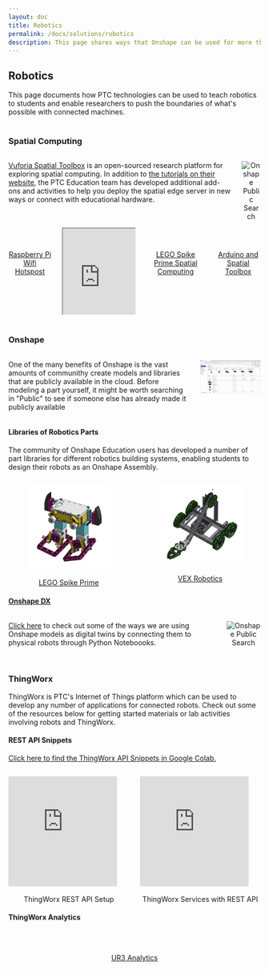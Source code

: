 ```yaml
---
layout: doc
title: Robotics
permalink: /docs/solutions/robotics
description: This page shares ways that Onshape can be used for more than traditional mechanical design. Most of this work uses the Onshape API Snippets Library in Google Colab or Jupyter Notebooks.
---
```

<style>                                     
    #frame { 
        width: 100%; 
        height: 100%; 
        resize: height; 
    } 
</style>

<h2>Robotics</h2>
<div class="container">
This page documents how PTC technologies can be used to teach robotics to students and enable researchers to push the boundaries of what's possible with connected machines. 
</div>
<br>
<div class="container">
    <h3>Spatial Computing</h3>
       <div class="columns is-vcentered is-centered is-multiline ">
            <div class="column is-one-half">
                <p><a href="https://spatialtoolbox.vuforia.com/">Vuforia Spatial Toolbox</a> is an open-sourced research platform for exploring spatial computing. In addition to <a href="https://spatialtoolbox.vuforia.com/docs/use">the tutorials on their website</a>, the PTC Education team has developed additional add-ons and activities to help you deploy the spatial edge server in new ways or connect with educational hardware.</p>
            </div>
            <div class="column is-one-half is-vcentered is-centered">
                <p style="text-align:center"><img src="/docs/solutions/RPiToolboxArduinoALD5.gif" width="60%" alt="Onshape Public Search"/></p>
            </div>
        </div>
        <div class="columns is-vcentered is-centered is-multiline ">
            <div class="column is-one-fourth is-vcentered is-centered">
                <a href="https://github.com/PTC-Education/RaspberryPi-SpatialToolbox-WifiHotspot"><p style="text-align:center">
                <img src="/docs/solutions/RPiToolboxArduinoALD5.gif" width="70%" alt=""/></p>
                <div class="subtitle" style="text-align:center">Raspberry Pi Wifi Hotspost</div>
                </a>
            </div>
            <div class="column is-one-fourth">
                <a href="https://github.com/PTC-Education/vuforia-spatial-extension-addon">
                <iframe id="frame" src="https://www.youtube.com/embed/FGho56WVhwA" title="YouTube video player" allow="accelerometer; autoplay; clipboard-write; encrypted-media; gyroscope; picture-in-picture" allowfullscreen></iframe>
                <div class="subtitle" style="text-align:center">Extension Addons</div>
                </a>
            </div>
            <div class="column is-one-fourth">
                <a href="https://github.com/PTC-Education/LEGO-Spatial-Computing-Project"><p><img src="/docs/solutions/LEGOtoolbox.gif" alt=""/></p>
                <div class="subtitle" style="text-align:center">LEGO Spike Prime Spatial Computing</div>
                </a>
            </div>
            <div class="column is-one-fourth">
                <a href="https://github.com/PTC-Education/DX-Resources/tree/master/Curriculum_Resources/DX-Exercises/Vuforia%20Spatial%20Toolbox%20-%20Arduino%20Hello%20World">
                <p><img src="/resources/ArduinoLightSwitch.gif" alt=""/></p>
                <div class="subtitle" style="text-align:center">Arduino and Spatial Toolbox</div>
                </a>
            </div>
        </div>
</div>
<br>

<div class="container">
    <h3>Onshape</h3>
       <div class="columns is-vcentered is-centered is-multiline ">
            <div class="column is-one-half">
                <p>One of the many benefits of Onshape is the vast amounts of communithy create models and libraries that are publicly available in the cloud. Before modeling a part yourself, it might be worth searching in "Public" to see if someone else has already made it publicly available</p>
            </div>
            <div class="column is-one-half is-vcentered is-centered">
                <p style="text-align:center"><img src="/docs/solutions/OnshapePublicSearch.gif" width="100%" alt="Onshape Public Search"/></p>
            </div>
        </div>
    <h4>Libraries of Robotics Parts</h4>
    <p>The community of Onshape Education users has developed a number of part libraries for different robotics building systems, enabling students to design their robots as an Onshape Assembly.</p>
        <div class="columns is-vcentered is-centered is-multiline ">
            <div class="column is-one-half">
                <a href="https://cad.onshape.com/documents/f80b668b3ae9c732b3c7d91b/w/cc29213b0eb52b9d3bc554e2/e/405c61eae74e61cae1728931"><p style="text-align:center">
                <img src="/docs/solutions/SpikePrimeKit.png" width="70%" alt=""/></p>
                <div class="subtitle" style="text-align:center">LEGO Spike Prime</div>
                </a>
            </div>
            <div class="column is-one-half is-vcentered is-centered">
                <a href="https://cad.onshape.com/documents/5782e53fe4b0b7679dbf9f2c/w/b62de756a6f06dfc82b8fcef/e/bdbaf7b4a0cbf3da59b1e980"><p style="text-align:center">
                <img src="/docs/solutions/VexKit.png" width="70%" alt=""/></p>
                <div class="subtitle" style="text-align:center">VEX Robotics</div>
                </a>
            </div>
        </div>
    <h4><a href="/docs/solutions/onshapedx">Onshape DX</a></h4>
        <div class="columns is-vcentered is-centered is-multiline ">
            <div class="column is-one-half">
                <p><a href="/docs/solutions/onshapedx">Click here</a> to check out some of the ways we are using Onshape models as digital twins by connecting them to physical robots through Python Noteboooks.</p>
            </div>
            <div class="column is-one-half is-vcentered is-centered">
                <p style="text-align:center"><img src="/resources/UR3OnshapeDigitalTwin.gif" width="65%" alt="Onshape Public Search"/></p>
            </div>
        </div>
</div>
<br>

<div class="container">
    <h3>ThingWorx</h3>
    <p>ThingWorx is PTC's Internet of Things platform which can be used to develop any number of applications for connected robots. Check out some of the resources below for getting started materials or lab activities involving robots and ThingWorx.
    <h4>REST API Snippets</h4>
    <p><a href="https://colab.research.google.com/github/PTC-Education/PTC-API-Playground/blob/main/ThingWorx_API_Snippets.ipynb">Click here to find the ThingWorx API Snippets in Google Colab.</a></p>
    <div class="columns is-vcentered is-centered is-multiline ">
        <div class="column is-one-half is-centered">
            <p class="is-centered"><iframe width="90%" height="220" src="https://www.youtube.com/embed/dxyGW-UyQnM" title="YouTube video player" frameborder="0" allow="accelerometer; autoplay; clipboard-write; encrypted-media; gyroscope; picture-in-picture" allowfullscreen></iframe></p>
            <div class="subtitle" style="text-align:center">ThingWorx REST API Setup</div>
        </div>
        <div class="column is-one-half is-vcentered is-centered">
            <p><iframe width="90%" height="220" src="https://www.youtube.com/embed/OzvIGDFnqCs" title="YouTube video player" frameborder="0" allow="accelerometer; autoplay; clipboard-write; encrypted-media; gyroscope; picture-in-picture" allowfullscreen></iframe></p>
            <div class="subtitle" style="text-align:center">ThingWorx Services with REST API</div>
        </div>
    </div>
    <h4>ThingWorx Analytics</h4>
    <div class="columns is-vcentered is-centered is-multiline ">
            <div class="column is-one-half">
                <a href="https://github.com/PTC-Education/UR3-Analytics"><p style="text-align:center">
                <img src="UR3-Analytics-flow.png" width="100%" alt=""/></p>
                <div class="subtitle" style="text-align:center">UR3 Analytics</div>
                </a>
            </div>
            <!-- <div class="column is-one-half is-vcentered is-centered">
                <a href="https://cad.onshape.com/documents/5782e53fe4b0b7679dbf9f2c/w/b62de756a6f06dfc82b8fcef/e/bdbaf7b4a0cbf3da59b1e980"><p style="text-align:center">
                <img src="/docs/solutions/VexKit.png" width="70%" alt=""/></p>
                <div class="subtitle" style="text-align:center">VEX Robotics</div>
                </a>
            </div> -->
    </div>
